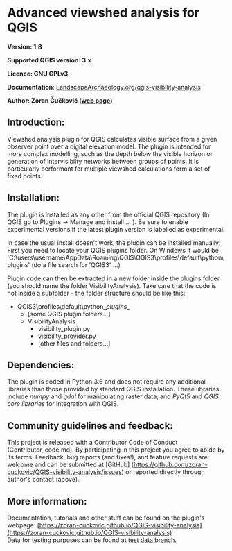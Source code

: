 ﻿Advanced viewshed analysis for QGIS 
===================================

**Version: 1.8**

**Supported QGIS version: 3.x**

**Licence: GNU GPLv3**

**Documentation**: [LandscapeArchaeology.org/qgis-visibility-analysis](https://landscapearchaeology.org/qgis-visibility-analysis/)

**Author: Zoran Čučković ([web page](http://zoran-cuckovic.from.hr))** 

Introduction:
-------------
Viewshed analysis plugin for QGIS calculates visible surface from a given observer point over a digital elevation model. The plugin is  intended for more complex modelling, such as the depth below the visible horizon or generation of intervisibilty networks between groups of points. It is particularly performant for multiple viewshed calculations form a set of fixed points.

Installation:
------------
The plugin is installed as any other from the official QGIS repository (In QGIS go to Plugins -> Manage and install ... ). Be sure to enable experimental versions if the latest plugin version is labelled as experimental.  

In case the usual install doesn't work, the plugin can be installed manually:  
First you need to locate your QGIS plugins folder. On Windows it would be 'C:\users\username\AppData\Roaming\QGIS\QGIS3\profiles\default\python\plugins' (do a file search for 'QGIS3' ...)

Plugin code can then be extracted in a new folder inside the plugins folder (you should name the folder VisibilityAnalysis). Take care that the code is not inside a subfolder - the folder structure should be like this:  

+ QGIS3\profiles\default\python\__plugins__
    + [some QGIS plugin folders...] 
    + VisibilityAnalysis   
        + visibility_plugin.py
		+ visibility_provider.py
        + [other files and folders...]  


Dependencies:
-------------
The plugin is coded in Python 3.6 and does not require any additional libraries than those provided by standard QGIS installation. These libraries include *numpy* and *gdal* for manipulating raster data, and *PyQt5* and *QGIS core libraries* for integration with QGIS.

Community guidelines and feedback:
--------------------
This project is released with a Contributor Code of Conduct (Contributor_code.md). By participating in this project you agree to abide by its terms. Feedback, bug reports (and fixes!), and feature requests are welcome and can be submitted at [GitHub] (https://github.com/zoran-cuckovic/QGIS-visibility-analysis/issues) or reported directly through author's contact (above).

More information:
--------------
Documentation, tutorials and other stuff can be found on the plugin's webpage:  [https://zoran-cuckovic.github.io/QGIS-visibility-analysis](https://zoran-cuckovic.github.io/QGIS-visibility-analysis)  
Data for testing purposes can be found at [test data branch](https://github.com/zoran-cuckovic/QGIS-visibility-analysis/tree/test-data).  

